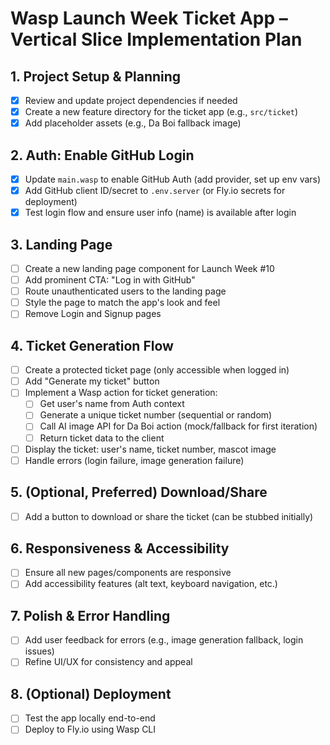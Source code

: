 # Wasp Launch Week Ticket App – Vertical Slice Implementation Plan

## 1. Project Setup & Planning
- [x] Review and update project dependencies if needed
- [x] Create a new feature directory for the ticket app (e.g., `src/ticket`)
- [x] Add placeholder assets (e.g., Da Boi fallback image)

## 2. Auth: Enable GitHub Login
- [x] Update `main.wasp` to enable GitHub Auth (add provider, set up env vars)
- [x] Add GitHub client ID/secret to `.env.server` (or Fly.io secrets for deployment)
- [x] Test login flow and ensure user info (name) is available after login

## 3. Landing Page
- [ ] Create a new landing page component for Launch Week #10
- [ ] Add prominent CTA: "Log in with GitHub"
- [ ] Route unauthenticated users to the landing page
- [ ] Style the page to match the app's look and feel
- [ ] Remove Login and Signup pages

## 4. Ticket Generation Flow
- [ ] Create a protected ticket page (only accessible when logged in)
- [ ] Add "Generate my ticket" button
- [ ] Implement a Wasp action for ticket generation:
  - [ ] Get user's name from Auth context
  - [ ] Generate a unique ticket number (sequential or random)
  - [ ] Call AI image API for Da Boi action (mock/fallback for first iteration)
  - [ ] Return ticket data to the client
- [ ] Display the ticket: user's name, ticket number, mascot image
- [ ] Handle errors (login failure, image generation failure)

## 5. (Optional, Preferred) Download/Share
- [ ] Add a button to download or share the ticket (can be stubbed initially)

## 6. Responsiveness & Accessibility
- [ ] Ensure all new pages/components are responsive
- [ ] Add accessibility features (alt text, keyboard navigation, etc.)

## 7. Polish & Error Handling
- [ ] Add user feedback for errors (e.g., image generation fallback, login issues)
- [ ] Refine UI/UX for consistency and appeal

## 8. (Optional) Deployment
- [ ] Test the app locally end-to-end
- [ ] Deploy to Fly.io using Wasp CLI
